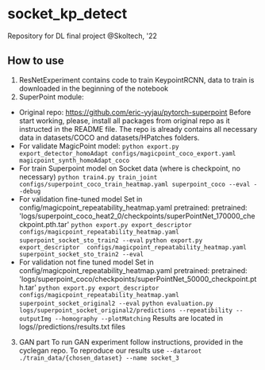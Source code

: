 # socket_kp_detect
Repository for DL final project @Skoltech, '22


## How to use
1. ResNetExperiment contains code to train KeypointRCNN, data to train is downloaded in the beginning of the notebook
2. SuperPoint module:
- Original repo: https://github.com/eric-yyjau/pytorch-superpoint
Before start working, please, install all packages from original repo as it instructed in the README file.
The repo is already contains all necessary data in datasets/COCO and datasets/HPatches folders.
- For validate MagicPoint model:
`python export.py export_detector_homoAdapt configs/magicpoint_coco_export.yaml magicpoint_synth_homoAdapt_coco`
- For train Superpoint model on Socket data (where is checkpoint, no necessary)
`python train4.py train_joint configs/superpoint_coco_train_heatmap.yaml superpoint_coco --eval --debug`
- For validation fine-tuned model
Set in config/magicpoint_repeatability_heatmap.yaml pretrained: pretrained: 'logs/superpoint_coco_heat2_0/checkpoints/superPointNet_170000_checkpoint.pth.tar'
`python export.py export_descriptor  configs/magicpoint_repeatability_heatmap.yaml superpoint_socket_sto_train2 --eval`
`python export.py export_descriptor  configs/magicpoint_repeatability_heatmap.yaml superpoint_socket_sto_train2 --eval`
- For validation not fine tuned model
Set in config/magicpoint_repeatability_heatmap.yaml pretrained: pretrained: 'logs/superpoint_coco/checkpoints/superPointNet_50000_checkpoint.pth.tar'
`python export.py export_descriptor  configs/magicpoint_repeatability_heatmap.yaml superpoint_socket_original2 --eval`
`python evaluation.py logs/superpoint_socket_original2/predictions --repeatibility --outputImg --homography --plotMatching`
Results are located in logs/<folder with name of experiment>/predictions/results.txt files

3. GAN part
To run GAN experiment follow instructions, provided in the cyclegan repo. 
To reproduce our results use `--dataroot ./train_data/{chosen_dataset} --name socket_3`
